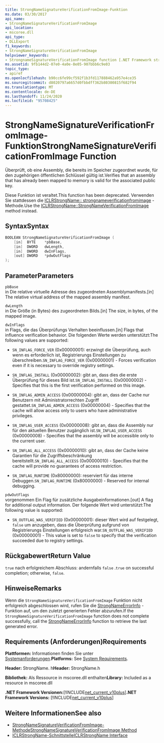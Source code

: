 ```yaml
---
title: StrongNameSignatureVerificationFromImage-Funktion
ms.date: 03/30/2017
api_name:
- StrongNameSignatureVerificationFromImage
api_location:
- mscoree.dll
api_type:
- DLLExport
f1_keywords:
- StrongNameSignatureVerificationFromImage
helpviewer_keywords:
- StrongnameSignatureVerificationFromImage function [.NET Framework strong naming]
ms.assetid: 9fb144d2-07e0-4a0e-8e05-907bbb6c9e03
topic_type:
- apiref
ms.openlocfilehash: b90cc6fe99cf592f1b3fd117888462a957e4ce35
ms.sourcegitcommit: d8020797a6657d0fbbdff362b80300815f682f94
ms.translationtype: MT
ms.contentlocale: de-DE
ms.lasthandoff: 11/24/2020
ms.locfileid: "95708425"
---
```

# <a name="strongnamesignatureverificationfromimage-function"></a><span data-ttu-id="0e6b2-102">StrongNameSignatureVerificationFromImage-Funktion</span><span class="sxs-lookup"><span data-stu-id="0e6b2-102">StrongNameSignatureVerificationFromImage Function</span></span>

<span data-ttu-id="0e6b2-103">Überprüft, ob eine Assembly, die bereits im Speicher zugeordnet wurde, für den zugehörigen öffentlichen Schlüssel gültig ist.</span><span class="sxs-lookup"><span data-stu-id="0e6b2-103">Verifies that an assembly that has already been mapped to memory is valid for the associated public key.</span></span>  
  
 <span data-ttu-id="0e6b2-104">Diese Funktion ist veraltet.</span><span class="sxs-lookup"><span data-stu-id="0e6b2-104">This function has been deprecated.</span></span> <span data-ttu-id="0e6b2-105">Verwenden Sie stattdessen die [ICLRStrongName:: strongnameverificationfromimage](../hosting/iclrstrongname-strongnamesignatureverificationfromimage-method.md) -Methode.</span><span class="sxs-lookup"><span data-stu-id="0e6b2-105">Use the [ICLRStrongName::StrongNameVerificationFromImage](../hosting/iclrstrongname-strongnamesignatureverificationfromimage-method.md) method instead.</span></span>  
  
## <a name="syntax"></a><span data-ttu-id="0e6b2-106">Syntax</span><span class="sxs-lookup"><span data-stu-id="0e6b2-106">Syntax</span></span>  
  
```cpp  
BOOLEAN StrongNameSignatureVerificationFromImage (  
    [in]  BYTE    *pbBase,  
    [in]  DWORD   dwLength,  
    [in]  DWORD   dwInFlags,  
    [out] DWORD   *pdwOutFlags  
);  
```  
  
## <a name="parameters"></a><span data-ttu-id="0e6b2-107">Parameter</span><span class="sxs-lookup"><span data-stu-id="0e6b2-107">Parameters</span></span>  

 `pbBase`  
 <span data-ttu-id="0e6b2-108">in Die relative virtuelle Adresse des zugeordneten Assemblymanifests.</span><span class="sxs-lookup"><span data-stu-id="0e6b2-108">[in] The relative virtual address of the mapped assembly manifest.</span></span>  
  
 `dwLength`  
 <span data-ttu-id="0e6b2-109">in Die Größe (in Bytes) des zugeordneten Bilds.</span><span class="sxs-lookup"><span data-stu-id="0e6b2-109">[in] The size, in bytes, of the mapped image.</span></span>  
  
 `dwInFlags`  
 <span data-ttu-id="0e6b2-110">in Flags, die das Überprüfungs Verhalten beeinflussen.</span><span class="sxs-lookup"><span data-stu-id="0e6b2-110">[in] Flags that influence verification behavior.</span></span> <span data-ttu-id="0e6b2-111">Die folgenden Werte werden unterstützt:</span><span class="sxs-lookup"><span data-stu-id="0e6b2-111">The following values are supported:</span></span>  
  
- <span data-ttu-id="0e6b2-112">`SN_INFLAG_FORCE_VER` (0x00000001): erzwingt die Überprüfung, auch wenn es erforderlich ist, Registrierungs Einstellungen zu überschreiben.</span><span class="sxs-lookup"><span data-stu-id="0e6b2-112">`SN_INFLAG_FORCE_VER` (0x00000001) - Forces verification even if it is necessary to override registry settings.</span></span>  
  
- <span data-ttu-id="0e6b2-113">`SN_INFLAG_INSTALL` (0x00000002): gibt an, dass dies die erste Überprüfung für dieses Bild ist.</span><span class="sxs-lookup"><span data-stu-id="0e6b2-113">`SN_INFLAG_INSTALL` (0x00000002) - Specifies that this is the first verification performed on this image.</span></span>  
  
- <span data-ttu-id="0e6b2-114">`SN_INFLAG_ADMIN_ACCESS` (0x00000004): gibt an, dass der Cache nur Benutzern mit Administratorrechten Zugriff gestattet.</span><span class="sxs-lookup"><span data-stu-id="0e6b2-114">`SN_INFLAG_ADMIN_ACCESS` (0x00000004) - Specifies that the cache will allow access only to users who have administrative privileges.</span></span>  
  
- <span data-ttu-id="0e6b2-115">`SN_INFLAG_USER_ACCESS` (0x00000008): gibt an, dass die Assembly nur für den aktuellen Benutzer zugänglich ist.</span><span class="sxs-lookup"><span data-stu-id="0e6b2-115">`SN_INFLAG_USER_ACCESS` (0x00000008) - Specifies that the assembly will be accessible only to the current user.</span></span>  
  
- <span data-ttu-id="0e6b2-116">`SN_INFLAG_ALL_ACCESS` (0x00000010): gibt an, dass der Cache keine Garantien für die Zugriffsbeschränkung bereitstellt.</span><span class="sxs-lookup"><span data-stu-id="0e6b2-116">`SN_INFLAG_ALL_ACCESS` (0x00000010) - Specifies that the cache will provide no guarantees of access restriction.</span></span>  
  
- <span data-ttu-id="0e6b2-117">`SN_INFLAG_RUNTIME` (0x80000000): reserviert für das interne Debuggen.</span><span class="sxs-lookup"><span data-stu-id="0e6b2-117">`SN_INFLAG_RUNTIME` (0x80000000) - Reserved for internal debugging.</span></span>  
  
 `pdwOutFlags`  
 <span data-ttu-id="0e6b2-118">vorgenommen Ein Flag für zusätzliche Ausgabeinformationen.</span><span class="sxs-lookup"><span data-stu-id="0e6b2-118">[out] A flag for additional output information.</span></span> <span data-ttu-id="0e6b2-119">Der folgende Wert wird unterstützt:</span><span class="sxs-lookup"><span data-stu-id="0e6b2-119">The following value is supported:</span></span>  
  
- <span data-ttu-id="0e6b2-120">`SN_OUTFLAG_WAS_VERIFIED` (0x00000001): dieser Wert wird auf festgelegt, `false` um anzugeben, dass die Überprüfung aufgrund von Registrierungs Einstellungen erfolgreich war.</span><span class="sxs-lookup"><span data-stu-id="0e6b2-120">`SN_OUTFLAG_WAS_VERIFIED` (0x00000001) - This value is set to `false` to specify that the verification succeeded due to registry settings.</span></span>  
  
## <a name="return-value"></a><span data-ttu-id="0e6b2-121">Rückgabewert</span><span class="sxs-lookup"><span data-stu-id="0e6b2-121">Return Value</span></span>  

 <span data-ttu-id="0e6b2-122">`true` nach erfolgreichem Abschluss: andernfalls `false` .</span><span class="sxs-lookup"><span data-stu-id="0e6b2-122">`true` on successful completion; otherwise, `false`.</span></span>  
  
## <a name="remarks"></a><span data-ttu-id="0e6b2-123">Hinweise</span><span class="sxs-lookup"><span data-stu-id="0e6b2-123">Remarks</span></span>  

 <span data-ttu-id="0e6b2-124">Wenn die `StrongNameSignatureVerificationFromImage` Funktion nicht erfolgreich abgeschlossen wird, rufen Sie die [StrongNameErrorInfo](strongnameerrorinfo-function.md) -Funktion auf, um den zuletzt generierten Fehler abzurufen.</span><span class="sxs-lookup"><span data-stu-id="0e6b2-124">If the `StrongNameSignatureVerificationFromImage` function does not complete successfully, call the [StrongNameErrorInfo](strongnameerrorinfo-function.md) function to retrieve the last generated error.</span></span>  
  
## <a name="requirements"></a><span data-ttu-id="0e6b2-125">Requirements (Anforderungen)</span><span class="sxs-lookup"><span data-stu-id="0e6b2-125">Requirements</span></span>  

 <span data-ttu-id="0e6b2-126">**Plattformen:** Informationen finden Sie unter [Systemanforderungen](../../get-started/system-requirements.md).</span><span class="sxs-lookup"><span data-stu-id="0e6b2-126">**Platforms:** See [System Requirements](../../get-started/system-requirements.md).</span></span>  
  
 <span data-ttu-id="0e6b2-127">**Header:** StrongName. h</span><span class="sxs-lookup"><span data-stu-id="0e6b2-127">**Header:** StrongName.h</span></span>  
  
 <span data-ttu-id="0e6b2-128">**Bibliothek:** Als Ressource in mscoree.dll enthalten</span><span class="sxs-lookup"><span data-stu-id="0e6b2-128">**Library:** Included as a resource in mscoree.dll</span></span>  
  
 <span data-ttu-id="0e6b2-129">**.NET Framework Versionen:**[!INCLUDE[net_current_v10plus](../../../../includes/net-current-v10plus-md.md)]</span><span class="sxs-lookup"><span data-stu-id="0e6b2-129">**.NET Framework Versions:** [!INCLUDE[net_current_v10plus](../../../../includes/net-current-v10plus-md.md)]</span></span>  
  
## <a name="see-also"></a><span data-ttu-id="0e6b2-130">Weitere Informationen</span><span class="sxs-lookup"><span data-stu-id="0e6b2-130">See also</span></span>

- [<span data-ttu-id="0e6b2-131">StrongNameSignatureVerificationFromImage-Methode</span><span class="sxs-lookup"><span data-stu-id="0e6b2-131">StrongNameSignatureVerificationFromImage Method</span></span>](../hosting/iclrstrongname-strongnamesignatureverificationfromimage-method.md)
- [<span data-ttu-id="0e6b2-132">ICLRStrongName-Schnittstelle</span><span class="sxs-lookup"><span data-stu-id="0e6b2-132">ICLRStrongName Interface</span></span>](../hosting/iclrstrongname-interface.md)
